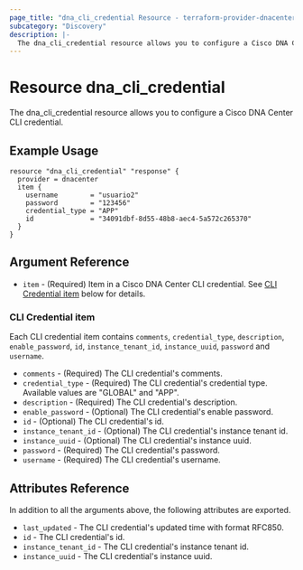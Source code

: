 ```yaml
---
page_title: "dna_cli_credential Resource - terraform-provider-dnacenter"
subcategory: "Discovery"
description: |-
  The dna_cli_credential resource allows you to configure a Cisco DNA Center CLI credential.
---
```


# Resource dna_cli_credential

The dna_cli_credential resource allows you to configure a Cisco DNA Center CLI credential.

## Example Usage

```hcl
resource "dna_cli_credential" "response" {
  provider = dnacenter
  item {
    username        = "usuario2"
    password        = "123456"
    credential_type = "APP"
    id              = "34091dbf-8d55-48b8-aec4-5a572c265370"
  }
}
```

## Argument Reference

- `item` - (Required) Item in a Cisco DNA Center CLI credential. See [CLI Credential item](#cli-credential-item) below for details.

### CLI Credential item

Each CLI credential item contains `comments`, `credential_type`, `description`, `enable_password`, `id`, `instance_tenant_id`, `instance_uuid`, `password` and `username`.

- `comments` - (Required) The CLI credential's comments.
- `credential_type` - (Required) The CLI credential's credential type. Available values are "GLOBAL" and "APP".
- `description` - (Required) The CLI credential's description.
- `enable_password` - (Optional) The CLI credential's enable password.
- `id` - (Optional) The CLI credential's id.
- `instance_tenant_id` - (Optional) The CLI credential's instance tenant id.
- `instance_uuid` - (Optional) The CLI credential's instance uuid.
- `password` - (Required) The CLI credential's password.
- `username` - (Required) The CLI credential's username.

## Attributes Reference

In addition to all the arguments above, the following attributes are exported.

- `last_updated` - The CLI credential's updated time with format RFC850.
- `id` - The CLI credential's id.
- `instance_tenant_id` - The CLI credential's instance tenant id.
- `instance_uuid` - The CLI credential's instance uuid.
